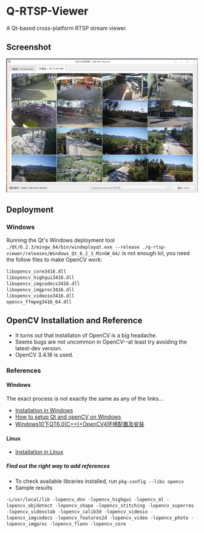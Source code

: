 # Q-RTSP-Viewer

A Qt-based cross-platform RTSP stream viewer.

## Screenshot

<img src="./images/screenshot.png">

## Deployment

### Windows

Running the Qt's Windows deployment tool `./Qt/6.2.3/mingw_64/bin/windeployqt.exe --release ./q-rtsp-viewer/releases/Windows_Qt_6_2_3_MinGW_64/`
is not enough lol, you need the follow files to make OpenCV work:
```
libopencv_core3416.dll
libopencv_highgui3416.dll
libopencv_imgcodecs3416.dll
libopencv_imgproc3416.dll
libopencv_videoio3416.dll
opencv_ffmpeg3416_64.dll
```


## OpenCV Installation and Reference

* It turns out that installaton of OpenCV is a big headache.
* Seems bugs are not uncommon in OpenCV--at least try avoiding the latest-dev version.
* OpenCV 3.4.16 is used.

### References

#### Windows

The exact process is not exactly the same as any of the links...

* [Installation in Windows](https://docs.opencv.org/4.5.5/d3/d52/tutorial_windows_install.html)
* [How to setup Qt and openCV on Windows](https://wiki.qt.io/How_to_setup_Qt_and_openCV_on_Windows)
* [Windows10下QT6.0(C++)+OpenCV4环境配置及安装](https://blog.csdn.net/u011826081/article/details/113081099)


#### Linux

* [Installation in Linux](https://docs.opencv.org/4.5.5/d7/d9f/tutorial_linux_install.html)

##### Find out the right way to add references

* To check available libraries installed, run `pkg-config --libs opencv`
* Sample results

```
-L/usr/local/lib -lopencv_dnn -lopencv_highgui -lopencv_ml -lopencv_objdetect -lopencv_shape -lopencv_stitching -lopencv_superres -lopencv_videostab -lopencv_calib3d -lopencv_videoio -lopencv_imgcodecs -lopencv_features2d -lopencv_video -lopencv_photo -lopencv_imgproc -lopencv_flann -lopencv_core
```
